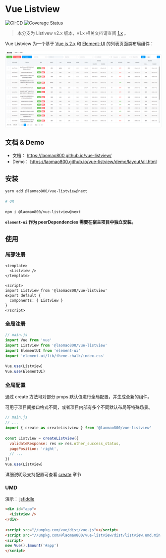 # Vue Listview

[![CI-CD](https://github.com/laomao800/vue-listview/actions/workflows/ci.yml/badge.svg?branch=master)](https://github.com/laomao800/vue-listview/actions/workflows/ci.yml)
[![Coverage Status](https://coveralls.io/repos/github/laomao800/vue-listview/badge.svg?branch=master)](https://coveralls.io/github/laomao800/vue-listview?branch=master)

> 本分支为 Listivew v2.x 版本，v1.x 相关文档请查阅 [1.x](https://github.com/laomao800/vue-listview/tree/1.x) 。

Vue Listview 为一个基于 [Vue.js 2.x](https://cn.vuejs.org/) 和 [Element-UI](http://element.eleme.io/) 的列表页面类布局组件：

![预览](./docs/preview.png)

## 文档 & Demo

- 文档： <https://laomao800.github.io/vue-listview/>
- Demo： <https://laomao800.github.io/vue-listview/demo/layout/all.html>

## 安装

```bash
yarn add @laomao800/vue-listview@next

# OR

npm i @laomao800/vue-listview@next
```

**`element-ui` 作为 peerDependencies 需要在宿主项目中独立安装。**

## 使用

### 局部注册

```vue
<template>
  <Listview />
</template>

<script>
import Listview from '@laomao800/vue-listview'
export default {
  components: { Listview }
}
</script>
```

### 全局注册

```js
// main.js
import Vue from 'vue'
import Listview from '@laomao800/vue-listview'
import ElementUI from 'element-ui'
import 'element-ui/lib/theme-chalk/index.css'

Vue.use(Listview)
Vue.use(ElementUI)
```

### 全局配置

通过 create 方法可对部分 props 默认值进行全局配置，并生成全新的组件。

可用于项目间接口格式不同，或者项目内部有多个不同默认布局等特殊场景。

```js
// main.js
// ...
import { create as createListview } from '@laomao800/vue-listview'

const Listview = createListview({
  validateResponse: res => res.other_success_status,
  pagePosition: 'right',
  // ...
})
Vue.use(Listview)
```

详细说明及支持配置可查看 [create](docs/create.md) 章节

### UMD

演示： [jsfiddle](https://jsfiddle.net/laomao800/92Lvg1rn/4/)

```html
<div id="app">
  <Listview />
</div>

<script src="//unpkg.com/vue/dist/vue.js"></script>
<script src="//unpkg.com/@laomao800/vue-listview/dist/listview.umd.min.js"></script>
<script>
new Vue().$mount('#app')
</script>
```
